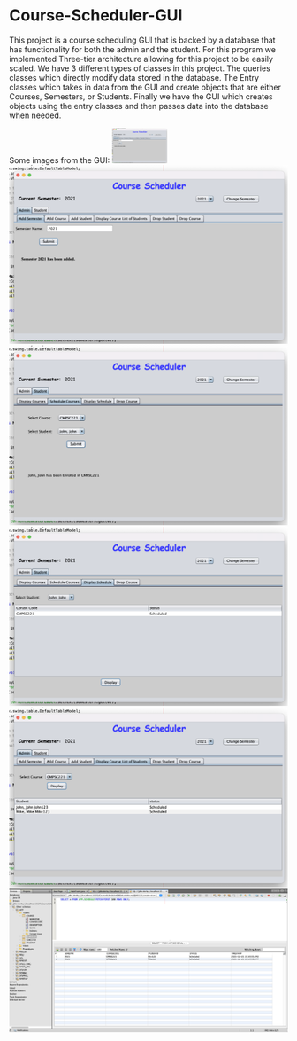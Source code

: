 # Course-Scheduler-GUI
This project is a course scheduling GUI that is backed by a database that has functionality for both the admin and the student. For this program we implemented Three-tier architecture allowing for this project to be easily scaled. We have 3 different types of classes in this project. The queries classes which directly modify data stored in the database. The Entry classes which takes in data from the GUI and create objects that are either Courses, Semesters, or Students. Finally we have the GUI which creates objects using the entry classes and then passes data into the database when needed.

Some images from the GUI: 
<img src = "Screenshots/AddingSemester.png" width = 100>
![](Screenshots/AddingSemester.png)
![](Screenshots/SchedulingCourses.png)
![](Screenshots/DisplayingCourses.png)
![](Screenshots/DisplayingCourseStudents.png)
![](Screenshots/Database.png)
